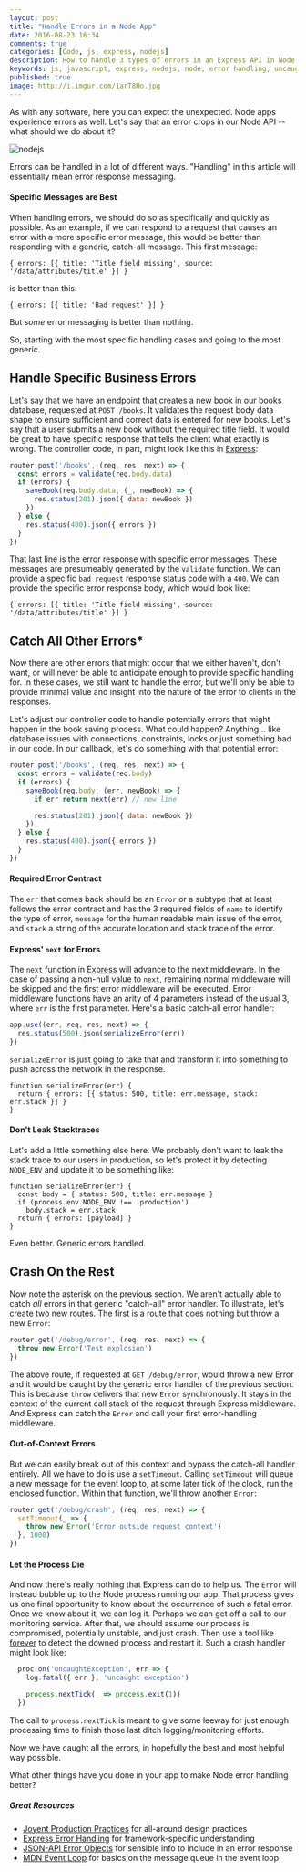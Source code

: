 ```yaml
---
layout: post
title: "Handle Errors in a Node App"
date: 2016-08-23 16:34
comments: true
categories: [Code, js, express, nodejs]
description: How to handle 3 types of errors in an Express API in Node.
keywords: js, javascript, express, nodejs, node, error handling, uncaughtException, middleware
published: true
image: http://i.imgur.com/1arT8Ho.jpg
---
```


As with any software, here you can expect the unexpected.  Node apps experience errors as well.  Let's say that an error crops in our Node API -- what should we do about it?

![nodejs](http://i.imgur.com/1arT8Ho.jpg)

<!--more-->

Errors can be handled in a lot of different ways.  "Handling" in this article will essentially mean error response messaging.

#### Specific Messages are Best

When handling errors, we should do so as specifically and quickly as possible.  As an example, if we can respond to a request that causes an error with a more specific error message, this would be better than responding with a generic, catch-all message.  This first message:

```
{ errors: [{ title: 'Title field missing', source: '/data/attributes/title' }] }
```

is better than this:

```
{ errors: [{ title: 'Bad request' }] }
```

But _some_ error messaging is better than nothing.

So, starting with the most specific handling cases and going to the most generic.

## Handle Specific Business Errors

Let's say that we have an endpoint that creates a new book in our books database, requested at `POST /books`.  It validates the request body data shape to ensure sufficient and correct data is entered for new books.  Let's say that a user submits a new book without the required title field.  It would be great to have specific response that tells the client what exactly is wrong.  The controller code, in part, might look like this in [Express](https://expressjs.com/):

```js
router.post('/books', (req, res, next) => {
  const errors = validate(req.body.data)
  if (errors) {
    saveBook(req.body.data, (_, newBook) => {
      res.status(201).json({ data: newBook })
    })
  } else {
    res.status(400).json({ errors })
  }
})
```

That last line is the error response with specific error messages.  These messages are presumeably generated by the `validate` function.  We can provide a specific `bad request` response status code with a `400`.  We can provide the specific error response body, which would look like:

```
{ errors: [{ title: 'Title field missing', source: '/data/attributes/title' }] }
```

## Catch All Other Errors*

Now there are other errors that might occur that we either haven't, don't want, or will never be able to anticipate enough to provide specific handling for.  In these cases, we still want to handle the error, but we'll only be able to provide minimal value and insight into the nature of the error to clients in the responses.

Let's adjust our controller code to handle potentially errors that might happen in the book saving process.  What could happen?  Anything... like database issues with connections, constraints, locks or just something bad in our code.  In our callback, let's do something with that potential error:

```js
router.post('/books', (req, res, next) => {
  const errors = validate(req.body)
  if (errors) {
    saveBook(req.body, (err, newBook) => {
      if err return next(err) // new line

      res.status(201).json({ data: newBook })
    })
  } else {
    res.status(400).json({ errors })
  }
})
```

#### Required Error Contract

The `err` that comes back should be an `Error` or a subtype that at least follows the error contract and has the 3 required fields of `name` to identify the type of error, `message` for the human readable main issue of the error, and `stack` a string of the accurate location and stack trace of the error.

#### Express' `next` for Errors

The `next` function in [Express](https://expressjs.com/) will advance to the next middleware.  In the case of passing a non-null value to `next`, remaining normal middleware will be skipped and the first error middleware will be executed.  Error middleware functions have an arity of 4 parameters instead of the usual 3, where `err` is the first parameter.  Here's a basic catch-all error handler:

```js
app.use((err, req, res, next) => {
  res.status(500).json(serializeError(err))
})
```

`serializeError` is just going to take that and transform it into something to push across the network in the response.

```
function serializeError(err) {
  return { errors: [{ status: 500, title: err.message, stack: err.stack }] }
}
```

#### Don't Leak Stacktraces

Let's add a little something else here.  We probably don't want to leak the stack trace to our users in production, so let's protect it by detecting `NODE_ENV` and update it to be something like:

```
function serializeError(err) {
  const body = { status: 500, title: err.message }
  if (process.env.NODE_ENV !== 'production')
    body.stack = err.stack
  return { errors: [payload] }
}
```

Even better.  Generic errors handled.

## Crash On the Rest

Now note the asterisk on the previous section.  We aren't actually able to catch *all* errors in that generic "catch-all" error handler.  To illustrate, let's create two new routes.  The first is a route that does nothing but throw a new `Error`:

```js
router.get('/debug/error', (req, res, next) => {
  throw new Error('Test explosion')
})
```

The above route, if requested at `GET /debug/error`, would throw a new Error and it would be caught by the generic error handler of the previous section.  This is because `throw` delivers that new `Error` synchronously.  It stays in the context of the current call stack of the request through Express middleware.  And Express can catch the `Error` and call your first error-handling middleware.

#### Out-of-Context Errors

But we can easily break out of this context and bypass the catch-all handler entirely.  All we have to do is use a `setTimeout`.  Calling `setTimeout` will queue a new message for the event loop to, at some later tick of the clock, run the enclosed function.  Within that function, we'll throw another `Error`:

```js
router.get('/debug/crash', (req, res, next) => {
  setTimeout(_ => {
    throw new Error('Error outside request context')
  }, 1000)
})
```

#### Let the Process Die

And now there's really nothing that Express can do to help us.  The `Error` will instead bubble up to the Node process running our app.  That process gives us one final opportunity to know about the occurrence of such a fatal error.  Once we know about it, we can log it.  Perhaps we can get off a call to our monitoring service.  After that, we should assume our process is compromised, potentially unstable, and just crash.  Then use a tool like [forever](https://github.com/foreverjs/forever) to detect the downed process and restart it.  Such a crash handler might look like:

```js
  proc.on('uncaughtException', err => {
    log.fatal({ err }, 'uncaught exception')

    process.nextTick(_ => process.exit(1))
  })
```

The call to `process.nextTick` is meant to give some leeway for just enough processing time to finish those last ditch logging/monitoring efforts.

Now we have caught all the errors, in hopefully the best and most helpful way possible.

What other things have you done in your app to make Node error handling better?

##### Great Resources

- [Joyent Production Practices](https://www.joyent.com/node-js/production/design/errors) for all-around design practices
- [Express Error Handling](https://expressjs.com/en/guide/error-handling.html) for framework-specific understanding
- [JSON-API Error Objects](http://jsonapi.org/format/#error-objects) for sensible info to include in an error response
- [MDN Event Loop](https://developer.mozilla.org/en-US/docs/Web/JavaScript/EventLoop) for basics on the message queue in the event loop
